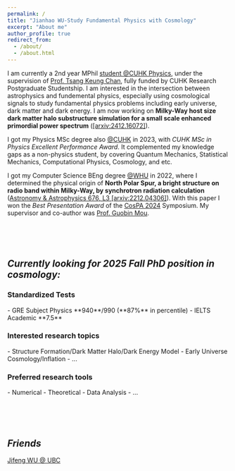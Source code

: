 ```yaml
---
permalink: /
title: "Jianhao WU-Study Fundamental Physics with Cosmology"
excerpt: "About me"
author_profile: true
redirect_from: 
  - /about/
  - /about.html
---
```


I am currently a 2nd year MPhil [student @CUHK Physics](https://newww.phy.cuhk.edu.hk/postgraduate/wu-jianhao), under the supervision of [Prof. Tsang Keung Chan](https://newww.phy.cuhk.edu.hk/teaching_staff/chan-tsang-keung), fully funded by CUHK Research Postgraduate Studentship. I am interested in the intersection between astrophysics and fundemental physics, especially using cosmological signals to study fundamental physics problems including early universe, dark matter and dark energy. I am now working on <span style="font-weight: bold;">Milky-Way host size dark matter halo substructure simulation for a small scale enhanced primordial power spectrum</span> ([[arxiv:2412.16072]](https://arxiv.org/abs/2412.16072)).

I got my Physics MSc degree also [@CUHK](https://www.cuhk.edu.hk) in 2023, with *CUHK MSc in Physics Excellent Performance Award*. It complemented my knowledge gaps as a non-physics student, by covering Quantum Mechanics, Statistical Mechanics, Computational Physics, Cosmology, and etc.

I got my Computer Science BEng degree [@WHU](https://en.whu.edu.cn/) in 2022, where I determined the physical origin of <span style="font-weight: bold;">North Polar Spur, a bright structure on radio band within Milky-Way, by synchrotron radiation calculation</span> ([Astronomy & Astrophysics 676, L3 [arxiv:2212.04306]](https://www.aanda.org/articles/aa/full_html/2023/08/aa45401-22/aa45401-22.html)). With this paper I won the *Best Presentation Award* of the [CosPA 2024](https://indico.itp.ac.cn/event/198/overview) Symposium. My supervisor and co-author was [Prof. Guobin Mou](https://astrowhu.github.io/guobinmou).

<br><br><br>

## *Currently looking for 2025 Fall PhD position in cosmology:*

<h3>Standardized Tests</h3>
- GRE Subject Physics **940**/990 (**87%** in percentile)
- IELTS Academic **7.5**
<h3>Interested research topics</h3>
- Structure Formation/Dark Matter Halo/Dark Energy Model
- Early Universe Cosmology/Inflation
- ...
<h3>Preferred research tools</h3> 
- Numerical
- Theoretical
- Data Analysis
- ...

<br><br><br>

## *Friends*

[Jifeng WU @ UBC](https://jifengwu2k.github.io/)